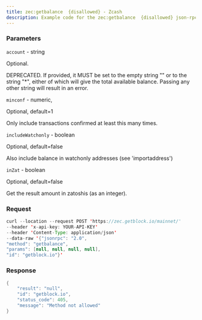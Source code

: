 ```yaml
---
title: zec:getbalance  {disallowed} - Zcash
description: Example code for the zec:getbalance  {disallowed} json-rpc method. Сomplete guide on how to use zec:getbalance  {disallowed} json-rpc in GetBlock.io Web3 documentation.
---
```


### Parameters


`account` - string

Optional.

DEPRECATED. If provided, it MUST be set to the empty string "" or to the
string "\*", either of which will give the total available balance.
Passing any other string will result in an error.

`minconf` - numeric,

Optional, default=1

Only include transactions confirmed at least this many times.

`includeWatchonly` - boolean

Optional, default=false

Also include balance in watchonly addresses (see 'importaddress')

`inZat` - boolean

Optional, default=false

Get the result amount in zatoshis (as an integer).

### Request

``` java
curl --location --request POST 'https://zec.getblock.io/mainnet/' 
--header 'x-api-key: YOUR-API-KEY' 
--header 'Content-Type: application/json' 
--data-raw '{"jsonrpc": "2.0",
"method": "getbalance",
"params": [null, null, null, null],
"id": "getblock.io"}'
```

###  Response

``` java
{
    "result": "null",
    "id": "getblock.io",
    "status_code": 405,
    "message": "Method not allowed"
}
```

